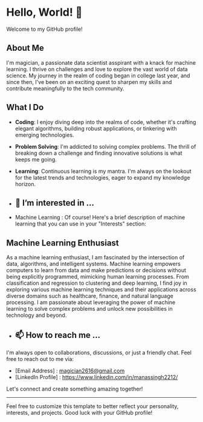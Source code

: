 # Hello, World! 👋

Welcome to my GitHub profile!

## About Me
I'm magician, a passionate data scientist asspirant with a knack for machine learning. I thrive on challenges and love to explore the vast world of data science. My journey in the realm of coding began in college last year, and since then, I've been on an exciting quest to sharpen my skills and contribute meaningfully to the tech community.

## What I Do
- **Coding**: I enjoy diving deep into the realms of code, whether it's crafting elegant algorithms, building robust applications, or tinkering with emerging technologies.
- **Problem Solving**: I'm addicted to solving complex problems. The thrill of breaking down a challenge and finding innovative solutions is what keeps me going.
- **Learning**: Continuous learning is my mantra. I'm always on the lookout for the latest trends and technologies, eager to expand my knowledge horizon.

- ## 👀 I’m interested in ...
- Machine Learning : Of course! Here's a brief description of machine learning that you can use in your "Interests" section:

## Machine Learning Enthusiast
As a machine learning enthusiast, I am fascinated by the intersection of data, algorithms, and intelligent systems. Machine learning empowers computers to learn from data and make predictions or
decisions without being explicitly programmed, mimicking human learning processes. From classification and regression to clustering and deep learning, I find joy in exploring various machine learning techniques 
and their applications across diverse domains such as healthcare, finance, and natural language processing. I am passionate about leveraging the power of machine learning to solve complex problems and unlock 
new possibilities in technology and beyond.

- ## 📫 How to reach me ...
I'm always open to collaborations, discussions, or just a friendly chat. Feel free to reach out to me via:
- [Email Address] : magician2616@gmail.com
- [LinkedIn Profile] : https://www.linkedin.com/in/manassingh2212/

Let's connect and create something amazing together!

---

Feel free to customize this template to better reflect your personality, interests, and projects. Good luck with your GitHub profile!

